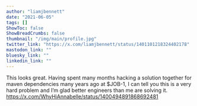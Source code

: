 ```yaml
---
author: "liamjbennett"
date: "2021-06-05"
tags: []
ShowToc: false
ShowBreadCrumbs: false
thumbnail: "/img/main/profile.jpg"
twitter_link: "https://x.com/liamjbennett/status/1401101218324402178"
mastodon_link: ""
bluesky_link: ""
linkedin_link: ""
---
```


This looks great. Having spent many months hacking a solution together for maven dependencies many years ago at $JOB-1, I can tell you this is a very hard problem and I’m glad better engineers than me are solving it. https://x.com/WhyHiAnnabelle/status/1400494891868692481

